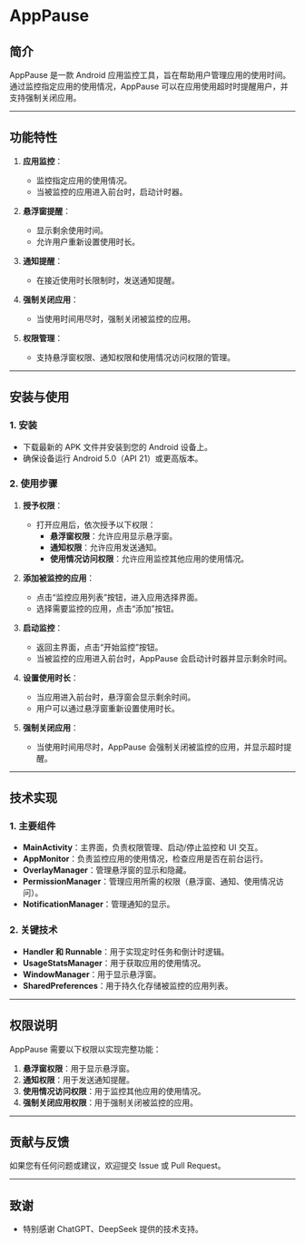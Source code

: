 # **AppPause**

## **简介**

AppPause 是一款 Android 应用监控工具，旨在帮助用户管理应用的使用时间。通过监控指定应用的使用情况，AppPause
可以在应用使用超时时提醒用户，并支持强制关闭应用。

---

## **功能特性**

1. **应用监控**：
    - 监控指定应用的使用情况。
    - 当被监控的应用进入前台时，启动计时器。

2. **悬浮窗提醒**：
    - 显示剩余使用时间。
    - 允许用户重新设置使用时长。

3. **通知提醒**：
    - 在接近使用时长限制时，发送通知提醒。

4. **强制关闭应用**：
    - 当使用时间用尽时，强制关闭被监控的应用。

5. **权限管理**：
    - 支持悬浮窗权限、通知权限和使用情况访问权限的管理。

---

## **安装与使用**

### **1. 安装**

- 下载最新的 APK 文件并安装到您的 Android 设备上。
- 确保设备运行 Android 5.0（API 21）或更高版本。

### **2. 使用步骤**

1. **授予权限**：
    - 打开应用后，依次授予以下权限：
        - **悬浮窗权限**：允许应用显示悬浮窗。
        - **通知权限**：允许应用发送通知。
        - **使用情况访问权限**：允许应用监控其他应用的使用情况。

2. **添加被监控的应用**：
    - 点击“监控应用列表”按钮，进入应用选择界面。
    - 选择需要监控的应用，点击“添加”按钮。

3. **启动监控**：
    - 返回主界面，点击“开始监控”按钮。
    - 当被监控的应用进入前台时，AppPause 会启动计时器并显示剩余时间。

4. **设置使用时长**：
    - 当应用进入前台时，悬浮窗会显示剩余时间。
    - 用户可以通过悬浮窗重新设置使用时长。

5. **强制关闭应用**：
    - 当使用时间用尽时，AppPause 会强制关闭被监控的应用，并显示超时提醒。

---

## **技术实现**

### **1. 主要组件**

- **MainActivity**：主界面，负责权限管理、启动/停止监控和 UI 交互。
- **AppMonitor**：负责监控应用的使用情况，检查应用是否在前台运行。
- **OverlayManager**：管理悬浮窗的显示和隐藏。
- **PermissionManager**：管理应用所需的权限（悬浮窗、通知、使用情况访问）。
- **NotificationManager**：管理通知的显示。

### **2. 关键技术**

- **Handler 和 Runnable**：用于实现定时任务和倒计时逻辑。
- **UsageStatsManager**：用于获取应用的使用情况。
- **WindowManager**：用于显示悬浮窗。
- **SharedPreferences**：用于持久化存储被监控的应用列表。

---

## **权限说明**

AppPause 需要以下权限以实现完整功能：

1. **悬浮窗权限**：用于显示悬浮窗。
2. **通知权限**：用于发送通知提醒。
3. **使用情况访问权限**：用于监控其他应用的使用情况。
4. **强制关闭应用权限**：用于强制关闭被监控的应用。

---

## **贡献与反馈**

如果您有任何问题或建议，欢迎提交 Issue 或 Pull Request。

---

## **致谢**

- 特别感谢 ChatGPT、DeepSeek 提供的技术支持。